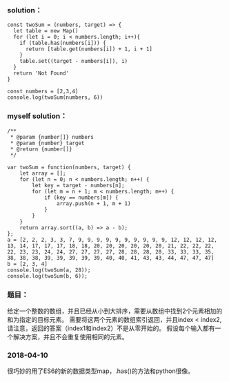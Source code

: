 ### solution：
```
const twoSum = (numbers, target) => {
  let table = new Map()
  for (let i = 0; i < numbers.length; i++){
    if (table.has(numbers[i])) {
      return [table.get(numbers[i]) + 1, i + 1]
    }
    table.set((target - numbers[i]), i)
  }
  return 'Not Found'
}

const numbers = [2,3,4]
console.log(twoSum(numbers, 6))

```

### myself solution：

```
/**
 * @param {number[]} numbers
 * @param {number} target
 * @return {number[]}
 */

var twoSum = function(numbers, target) {
	let array = [];
	for (let n = 0; n < numbers.length; n++) {
		let key = target - numbers[n];
		for (let m = n + 1; m < numbers.length; m++) {
			if (key == numbers[m]) {
				array.push(n + 1, m + 1)
			}
		}
	}
	return array.sort((a, b) => a - b);
};
a = [2, 2, 2, 3, 3, 7, 9, 9, 9, 9, 9, 9, 9, 9, 9, 9, 12, 12, 12, 12, 13, 14, 17, 17, 17, 18, 18, 20, 20, 20, 20, 20, 20, 21, 22, 22, 22, 22, 23, 23, 24, 24, 27, 27, 27, 27, 28, 28, 28, 28, 33, 33, 33, 35, 38, 38, 38, 39, 39, 39, 39, 39, 40, 40, 41, 43, 43, 44, 47, 47, 47]
b = [2, 3, 4]
console.log(twoSum(a, 28));
console.log(twoSum(b, 6));
```
### 题目：
给定一个整数的数组，并且已经从小到大排序，需要从数组中找到2个元素相加的和为指定的目标元素。
需要将这两个元素的数组索引返回，并且index < index2,请注意，返回的答案（index1和index2）不是从零开始的。
假设每个输入都有一个解决方案，并且不会重复使用相同的元素。
### 2018-04-10
很巧妙的用了ES6的新的数据类型map，.has()的方法和python很像。
<br><br><br><br><br>
